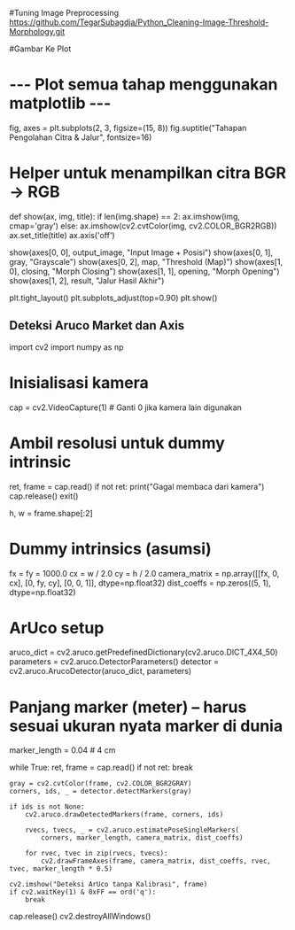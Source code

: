 #Tuning Image Preprocessing 
https://github.com/TegarSubagdja/Python_Cleaning-Image-Threshold-Morphology.git

#Gambar Ke Plot
# --- Plot semua tahap menggunakan matplotlib ---
fig, axes = plt.subplots(2, 3, figsize=(15, 8))
fig.suptitle("Tahapan Pengolahan Citra & Jalur", fontsize=16)

# Helper untuk menampilkan citra BGR → RGB
def show(ax, img, title):
    if len(img.shape) == 2:
        ax.imshow(img, cmap='gray')
    else:
        ax.imshow(cv2.cvtColor(img, cv2.COLOR_BGR2RGB))
    ax.set_title(title)
    ax.axis('off')

show(axes[0, 0], output_image, "Input Image + Posisi")
show(axes[0, 1], gray, "Grayscale")
show(axes[0, 2], map, "Threshold (Map)")
show(axes[1, 0], closing, "Morph Closing")
show(axes[1, 1], opening, "Morph Opening")
show(axes[1, 2], result, "Jalur Hasil Akhir")

plt.tight_layout()
plt.subplots_adjust(top=0.90)
plt.show()

## Deteksi Aruco Market dan Axis
import cv2
import numpy as np

# Inisialisasi kamera
cap = cv2.VideoCapture(1)  # Ganti 0 jika kamera lain digunakan

# Ambil resolusi untuk dummy intrinsic
ret, frame = cap.read()
if not ret:
    print("Gagal membaca dari kamera")
    cap.release()
    exit()

h, w = frame.shape[:2]

# Dummy intrinsics (asumsi)
fx = fy = 1000.0
cx = w / 2.0
cy = h / 2.0
camera_matrix = np.array([[fx, 0, cx],
                          [0, fy, cy],
                          [0,  0,  1]], dtype=np.float32)
dist_coeffs = np.zeros((5, 1), dtype=np.float32)

# ArUco setup
aruco_dict = cv2.aruco.getPredefinedDictionary(cv2.aruco.DICT_4X4_50)
parameters = cv2.aruco.DetectorParameters()
detector = cv2.aruco.ArucoDetector(aruco_dict, parameters)

# Panjang marker (meter) – harus sesuai ukuran nyata marker di dunia
marker_length = 0.04  # 4 cm

while True:
    ret, frame = cap.read()
    if not ret:
        break

    gray = cv2.cvtColor(frame, cv2.COLOR_BGR2GRAY)
    corners, ids, _ = detector.detectMarkers(gray)

    if ids is not None:
        cv2.aruco.drawDetectedMarkers(frame, corners, ids)

        rvecs, tvecs, _ = cv2.aruco.estimatePoseSingleMarkers(
            corners, marker_length, camera_matrix, dist_coeffs)

        for rvec, tvec in zip(rvecs, tvecs):
            cv2.drawFrameAxes(frame, camera_matrix, dist_coeffs, rvec, tvec, marker_length * 0.5)

    cv2.imshow("Deteksi ArUco tanpa Kalibrasi", frame)
    if cv2.waitKey(1) & 0xFF == ord('q'):
        break

cap.release()
cv2.destroyAllWindows()
